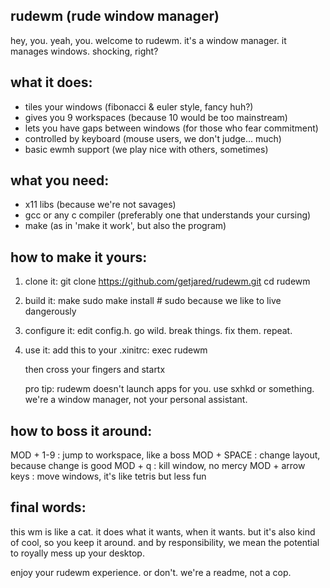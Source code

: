 rudewm (rude window manager)
-----------------------------

hey, you. yeah, you. welcome to rudewm.
it's a window manager. it manages windows. shocking, right?

what it does:
-------------
- tiles your windows (fibonacci & euler style, fancy huh?)
- gives you 9 workspaces (because 10 would be too mainstream)
- lets you have gaps between windows (for those who fear commitment)
- controlled by keyboard (mouse users, we don't judge... much)
- basic ewmh support (we play nice with others, sometimes)

what you need:
--------------
- x11 libs (because we're not savages)
- gcc or any c compiler (preferably one that understands your cursing)
- make (as in 'make it work', but also the program)

how to make it yours:
---------------------
1. clone it:
   git clone https://github.com/getjared/rudewm.git
   cd rudewm

2. build it:
   make
   sudo make install   # sudo because we like to live dangerously

3. configure it:
   edit config.h. go wild. break things. fix them. repeat.

4. use it:
   add this to your .xinitrc:
   exec rudewm

   then cross your fingers and startx

   pro tip: rudewm doesn't launch apps for you. use sxhkd or something.
   we're a window manager, not your personal assistant.

how to boss it around:
----------------------
MOD + 1-9        : jump to workspace, like a boss
MOD + SPACE      : change layout, because change is good
MOD + q          : kill window, no mercy
MOD + arrow keys : move windows, it's like tetris but less fun

final words:
------------
this wm is like a cat. it does what it wants, when it wants.
but it's also kind of cool, so you keep it around.
and by responsibility, we mean the potential to royally mess up your desktop.

enjoy your rudewm experience. or don't. we're a readme, not a cop.
